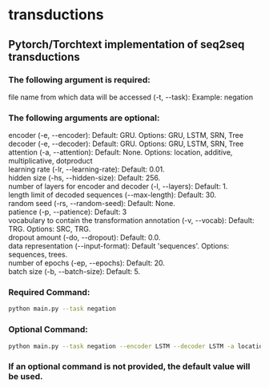 # transductions
## Pytorch/Torchtext implementation of seq2seq transductions

### The following argument is required:

file name from which data will be accessed (-t, --task): Example: negation

### The following arguments are optional:

encoder (-e, --encoder): Default: GRU. Options: GRU, LSTM, SRN, Tree  
decoder (-e, --decoder): Default: GRU. Options: GRU, LSTM, SRN, Tree  
attention (-a, --attention): Default: None. Options: location, additive, multiplicative, dotproduct  
learning rate (-lr, --learning-rate): Default: 0.01.  
hidden size (-hs, --hidden-size): Default: 256.  
number of layers for encoder and decoder (-l, --layers): Default: 1.  
length limit of decoded sequences (--max-length): Default: 30.  
random seed (-rs, --random-seed): Default: None.  
patience (-p, --patience): Default: 3  
vocabulary to contain the transformation annotation (-v, --vocab): Default: TRG. Options: SRC, TRG.  
dropout amount (-do, --dropout): Default: 0.0.  
data representation (--input-format): Default 'sequences'. Options: sequences, trees.  
number of epochs (-ep, --epochs): Default: 20.  
batch size (-b, --batch-size): Default: 5.  


### Required Command: 
```bash
python main.py --task negation
```

### Optional Command: 
```bash
python main.py --task negation --encoder LSTM --decoder LSTM -a location -lr 0.001 --hidden-size 256 -l 3  --max-length 35 -rs 0.43 -p 4 --vocab SRC -do 0.01 --input-format trees -ep 25 -b 4
```

### If an optional command is not provided, the default value will be used.



